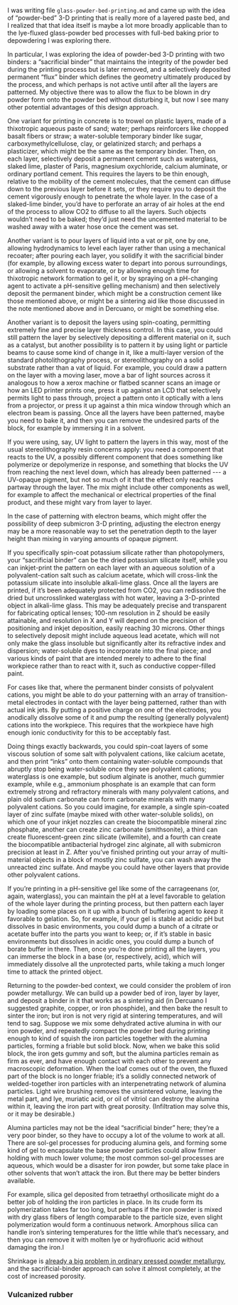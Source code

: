 I was writing file `glass-powder-bed-printing.md` and came up with the
idea of “powder-bed” 3-D printing that is really more of a layered
paste bed, and I realized that that idea itself is maybe a lot more
broadly applicable than to the lye-fluxed glass-powder bed processes
with full-bed baking prior to depowdering I was exploring there.

In particular, I was exploring the idea of powder-bed 3-D printing
with two binders: a “sacrificial binder” that maintains the integrity
of the powder bed during the printing process but is later removed,
and a selectively deposited permanent “flux” binder which defines the
geometry ultimately produced by the process, and which perhaps is not
active until after all the layers are patterned.  My objective there
was to allow the flux to be blown in dry powder form onto the powder
bed without disturbing it, but now I see many other potential
advantages of this design approach.

One variant for printing in concrete is to trowel on plastic layers,
made of a thixotropic aqueous paste of sand; water; perhaps
reinforcers like chopped basalt fibers or straw; a water-soluble
temporary binder like sugar, carboxymethylcellulose, clay, or
gelatinized starch; and perhaps a plasticizer, which might be the same
as the temporary binder.  Then, on each layer, selectively deposit a
permanent cement such as waterglass, slaked lime, plaster of Paris,
magnesium oxychloride, calcium aluminate, or ordinary portland cement.
This requires the layers to be thin enough, relative to the mobility
of the cement molecules, that the cement can diffuse down to the
previous layer before it sets, or they require you to deposit the
cement vigorously enough to penetrate the whole layer.  In the case of
a slaked-lime binder, you’d have to perforate an array of air holes at
the end of the process to allow CO2 to diffuse to all the layers.
Such objects wouldn’t need to be baked; they’d just need the
uncemented material to be washed away with a water hose once the
cement was set.

Another variant is to pour layers of liquid into a vat or pit, one by
one, allowing hydrodynamics to level each layer rather than using a
mechanical recoater; after pouring each layer, you solidify it with
the sacrificial binder (for example, by allowing excess water to
depart into porous surroundings, or allowing a solvent to evaporate,
or by allowing enough time for thixotropic network formation to gel
it, or by spraying on a pH-changing agent to activate a pH-sensitive
gelling mechanism) and then selectively deposit the permanent binder,
which might be a construction cement like those mentioned above, or
might be a sintering aid like those discussed in the note mentioned
above and in Dercuano, or might be something else.

Another variant is to deposit the layers using spin-coating,
permitting extremely fine and precise layer thickness control.  In
this case, you could still pattern the layer by selectively depositing
a different material on it, such as a catalyst, but another
possibility is to pattern it by using light or particle beams to cause
some kind of change in it, like a multi-layer version of the standard
photolithography process, or stereolithography on a solid substrate
rather than a vat of liquid.  For example, you could draw a pattern on
the layer with a moving laser, move a bar of light sources across it
analogous to how a xerox machine or flatbed scanner scans an image or
how an LED printer prints one, press it up against an LCD that
selectively permits light to pass through, project a pattern onto it
optically with a lens from a projector, or press it up against a thin
mica window through which an electron beam is passing.  Once all the
layers have been patterned, maybe you need to bake it, and then you
can remove the undesired parts of the block, for example by immersing
it in a solvent.

If you were using, say, UV light to pattern the layers in this way,
most of the usual stereolithography resin concerns apply: you need a
component that reacts to the UV, a possibly different component that
does something like polymerize or depolymerize in response, and
something that blocks the UV from reaching the next level down, which
has already been patterned --- a UV-opaque pigment, but not so much of
it that the effect only reaches partway through the layer.  The mix
might include other components as well, for example to affect the
mechanical or electrical properties of the final product, and these
might vary from layer to layer.

In the case of patterning with electron beams, which might offer the
possibility of deep submicron 3-D printing, adjusting the electron
energy may be a more reasonable way to set the penetration depth to
the layer height than mixing in varying amounts of opaque pigment.

If you specifically spin-coat potassium silicate rather than
photopolymers, your “sacrificial binder” can be the dried potassium
silicate itself, while you can inkjet-print the pattern on each layer
with an aqueous solution of a polyvalent-cation salt such as calcium
acetate, which will cross-link the potassium silicate into insoluble
alkali-lime glass.  Once all the layers are printed, if it’s been
adequately protected from CO2, you can redissolve the dried but
uncrosslinked waterglass with hot water, leaving a 3-D-printed object
in alkali-lime glass.  This may be adequately precise and transparent
for fabricating optical lenses; 100-nm resolution in Z should be
easily attainable, and resolution in X and Y will depend on the
precision of positioning and inkjet deposition, easily reaching 30
microns.  Other things to selectively deposit might include aqueous
lead acetate, which will not only make the glass insoluble but
significantly alter its refractive index and dispersion; water-soluble
dyes to incorporate into the final piece; and various kinds of paint
that are intended merely to adhere to the final workpiece rather than
to react with it, such as conductive copper-filled paint.

For cases like that, where the permanent binder consists of polyvalent
cations, you might be able to do your patterning with an array of
transition-metal electrodes in contact with the layer being patterned,
rather than with actual ink jets.  By putting a positive charge on one
of the electrodes, you anodically dissolve some of it and pump the
resulting (generally polyvalent) cations into the workpiece.  This
requires that the workpiece have high enough ionic conductivity for
this to be acceptably fast.

Doing things exactly backwards, you could spin-coat layers of some
viscous solution of some salt with polyvalent cations, like calcium
acetate, and then print “inks” onto them containing water-soluble
compounds that abruptly stop being water-soluble once they see
polyvalent cations; waterglass is one example, but sodium alginate is
another, much gummier example, while e.g., ammonium phosphate is an
example that can form extremely strong and refractory minerals with
many polyvalent cations, and plain old sodium carbonate can form
carbonate minerals with many polyvalent cations.  So you could
imagine, for example, a single spin-coated layer of zinc sulfate
(maybe mixed with other water-soluble solids), on which one of your
inkjet nozzles can create the biocompatible mineral zinc phosphate,
another can create zinc carbonate (smithsonite), a third can create
fluorescent-green zinc silicate (willemite), and a fourth can create
the biocompatible antibacterial hydrogel zinc alginate, all with
submicron precision at least in Z.  After you’ve finished printing out
your array of multi-material objects in a block of mostly zinc
sulfate, you can wash away the unreacted zinc sulfate.  And maybe you
could have other layers that provide other polyvalent cations.

If you’re printing in a pH-sensitive gel like some of the carrageenans
(or, again, waterglass), you can maintain the pH at a level favorable
to gelation of the whole layer during the printing process, but then
pattern each layer by loading some places on it up with a bunch of
buffering agent to *keep* it favorable to gelation.  So, for example,
if your gel is stable at acidic pH but dissolves in basic
environments, you could dump a bunch of a citrate or acetate buffer
into the parts you want to keep; or, if it’s stable in basic
environments but dissolves in acidic ones, you could dump a bunch of
borate buffer in there.  Then, once you’re done printing all the
layers, you can immerse the block in a base (or, respectively, acid),
which will immediately dissolve all the unprotected parts, while
taking a much longer time to attack the printed object.

Returning to the powder-bed context, we could consider the problem of
iron powder metallurgy.  We can build up a powder bed of iron, layer
by layer, and deposit a binder in it that works as a sintering aid (in
Dercuano I suggested graphite, copper, or iron phosphide), and then
bake the result to sinter the iron; but iron is not very rigid at
sintering temperatures, and will tend to sag.  Suppose we mix some
dehydrated active alumina in with our iron powder, and repeatedly
compact the powder bed during printing enough to kind of squish the
iron particles together with the alumina particles, forming a friable
but solid block.  Now, when we bake this solid block, the iron gets
gummy and soft, but the alumina particles remain as firm as ever, and
have enough contact with each other to prevent any macroscopic
deformation.  When the loaf comes out of the oven, the fluxed part of
the block is no longer friable; it’s a solidly connected network of
welded-together iron particles with an interpenetrating network of
alumina particles.  Light wire brushing removes the unsintered volume,
leaving the metal part, and lye, muriatic acid, or oil of vitriol can
destroy the alumina within it, leaving the iron part with great
porosity.  (Infiltration may solve this, or it may be desirable.)

Alumina particles may not be the ideal “sacrificial binder” here;
they’re a very poor binder, so they have to occupy a lot of the volume
to work at all.  There are sol-gel processes for producing alumina
gels, and forming some kind of gel to encapsulate the base powder
particles could allow firmer holding with much lower volume; the most
common sol-gel processes are aqueous, which would be a disaster for
iron powder, but some take place in other solvents that won’t attack
the iron.  But there may be better binders available.

For example, silica gel deposited from tetraethyl orthosilicate might
do a better job of holding the iron particles in place.  In its crude
form its polymerization takes far too long, but perhaps if the iron
powder is mixed with dry glass fibers of length comparable to the
particle size, even slight polymerization would form a continuous
network.  Amorphous silica can handle iron’s sintering temperatures
for the little while that’s necessary, and then you can remove it with
molten lye or hydrofluoric acid without damaging the iron.l

Shrinkage is [already a big problem in ordinary pressed powder
metallurgy][0], and the sacrificial-binder approach can solve it
almost completely, at the cost of increased porosity.

[0]: https://www.hoganas.com/globalassets/download-media/sharepoint/handbooks---all-documents/handbook-2_production_of_sintered_components_december_2013_0675hog_interactive.pdf


### Vulcanized rubber ###
